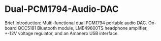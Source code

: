 # Dual-PCM1794-Audio-DAC
Brief Introduction: Multi-functional dual PCM1794 portable audio DAC.  On-board QCC5181 Bluetooth module, LME49600TS headphone amplifier, +-12V voltage regulator, and an Amanero USB interface.
